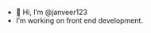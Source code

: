 - 👋 Hi, I’m @janveer123
- I’m working on front end development.

<!---
janveer123/janveer123 is a ✨ special ✨ repository because its `README.md` (this file) appears on your GitHub profile.
You can click the Preview link to take a look at your changes.
--->
